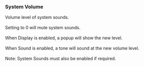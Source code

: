 ### System Volume

Volume level of system sounds.\
\
Setting to 0 will mute system sounds.\
\
When Display is enabled, a popup will show the new level.\
\
When Sound is enabled, a tone will sound at the new volume level.\
\
Note: System Sounds must also be enabled if required.
